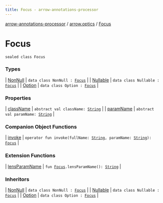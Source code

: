 ```yaml
---
title: Focus - arrow-annotations-processor
---
```


[arrow-annotations-processor](../../index.html) / [arrow.optics](../index.html) / [Focus](./index.html)

# Focus

`sealed class Focus`

### Types

| [NonNull](-non-null/index.html) | `data class NonNull : `[`Focus`](./index.html) |
| [Nullable](-nullable/index.html) | `data class Nullable : `[`Focus`](./index.html) |
| [Option](-option/index.html) | `data class Option : `[`Focus`](./index.html) |

### Properties

| [className](class-name.html) | `abstract val className: `[`String`](https://kotlinlang.org/api/latest/jvm/stdlib/kotlin/-string/index.html) |
| [paramName](param-name.html) | `abstract val paramName: `[`String`](https://kotlinlang.org/api/latest/jvm/stdlib/kotlin/-string/index.html) |

### Companion Object Functions

| [invoke](invoke.html) | `operator fun invoke(fullName: `[`String`](https://kotlinlang.org/api/latest/jvm/stdlib/kotlin/-string/index.html)`, paramName: `[`String`](https://kotlinlang.org/api/latest/jvm/stdlib/kotlin/-string/index.html)`): `[`Focus`](./index.html) |

### Extension Functions

| [lensParamName](../lens-param-name.html) | `fun `[`Focus`](./index.html)`.lensParamName(): `[`String`](https://kotlinlang.org/api/latest/jvm/stdlib/kotlin/-string/index.html) |

### Inheritors

| [NonNull](-non-null/index.html) | `data class NonNull : `[`Focus`](./index.html) |
| [Nullable](-nullable/index.html) | `data class Nullable : `[`Focus`](./index.html) |
| [Option](-option/index.html) | `data class Option : `[`Focus`](./index.html) |


